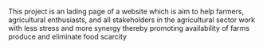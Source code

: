 This project is an lading page of a website which is aim to help farmers, agricultural enthusiasts,  and all stakeholders in the agricultural sector work with less stress and more synergy thereby promoting availability of farms produce and eliminate food scarcity
